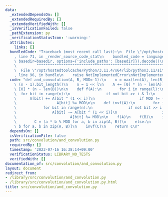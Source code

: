 ```yaml
---
data:
  _extendedDependsOn: []
  _extendedRequiredBy: []
  _extendedVerifiedWith: []
  _isVerificationFailed: false
  _pathExtension: py
  _verificationStatusIcon: ':warning:'
  attributes:
    links: []
  bundledCode: "Traceback (most recent call last):\n  File \"/opt/hostedtoolcache/Python/3.11.4/x64/lib/python3.11/site-packages/onlinejudge_verify/documentation/build.py\"\
    , line 71, in _render_source_code_stat\n    bundled_code = language.bundle(stat.path,\
    \ basedir=basedir, options={'include_paths': [basedir]}).decode()\n          \
    \         ^^^^^^^^^^^^^^^^^^^^^^^^^^^^^^^^^^^^^^^^^^^^^^^^^^^^^^^^^^^^^^^^^^^^^^^^^^^^^^^^^\n\
    \  File \"/opt/hostedtoolcache/Python/3.11.4/x64/lib/python3.11/site-packages/onlinejudge_verify/languages/python.py\"\
    , line 96, in bundle\n    raise NotImplementedError\nNotImplementedError\n"
  code: "def and_convolution(A, B, MOD=-1):\n    n = max(len(A), len(B))\n    l =\
    \ (n - 1).bit_length()\n    n = 1 << l\n    A += [0] * (n - len(A))\n    B +=\
    \ [0] * (n - len(B))\n\n    def f(A):\n        for i in range(l):\n          \
    \  for bit in range(n):\n                if not bit >> i & 1:\n              \
    \      A[bit] += A[bit ^ (1 << i)]\n                    if MOD != -1:\n      \
    \                  A[bit] %= MOD\n\n    def invf(A):\n        for i in range(l):\n\
    \            for bit in range(n):\n                if not bit >> i & 1:\n    \
    \                A[bit] -= A[bit ^ (1 << i)]\n                    if MOD != -1:\n\
    \                        A[bit] %= MOD\n\n    f(A)\n    f(B)\n    if MOD != -1:\n\
    \        C = [a * b % MOD for a, b in zip(A, B)]\n    else:\n        C = [a *\
    \ b for a, b in zip(A, B)]\n    invf(C)\n    return C\n"
  dependsOn: []
  isVerificationFile: false
  path: src/convolution/and_convolution.py
  requiredBy: []
  timestamp: '2023-07-16 16:38:14+09:00'
  verificationStatus: LIBRARY_NO_TESTS
  verifiedWith: []
documentation_of: src/convolution/and_convolution.py
layout: document
redirect_from:
- /library/src/convolution/and_convolution.py
- /library/src/convolution/and_convolution.py.html
title: src/convolution/and_convolution.py
---
```

